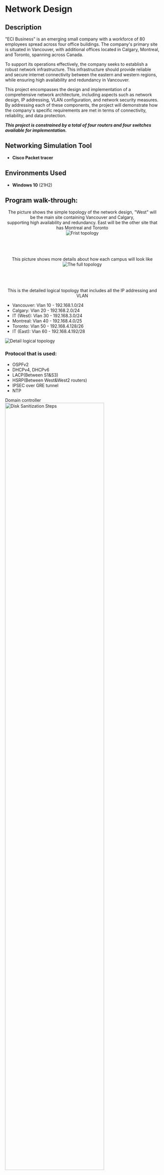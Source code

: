 <h1>Network Design</h1>

<h2>Description</h2>
"ECI Business" is an emerging small company with a workforce of 80 employees spread across four office buildings. The company's primary site is situated in Vancouver, with additional offices located in Calgary, Montreal, and Toronto, spanning across Canada.

To support its operations effectively, the company seeks to establish a robust network infrastructure. This infrastructure should provide reliable and secure internet connectivity between the eastern and western regions, while ensuring high availability and redundancy in Vancouver.

This project encompasses the design and implementation of a comprehensive network architecture, including aspects such as network design, IP addressing, VLAN configuration, and network security measures. By addressing each of these components, the project will demonstrate how the company's specific requirements are met in terms of connectivity, reliability, and data protection.

***********This project is constrained by a total of four routers and four switches available for implementation.***********
<br />


<h2>Networking Simulation Tool</h2>

- <b>Cisco Packet tracer</b> 

<h2>Environments Used </h2>

- <b>Windows 10</b> (21H2)

<h2>Program walk-through:</h2>

<p align="center">
The picture shows the simple topology of the network design, "West" will be the main site containing Vancouver and Calgary, <br/> 
supporting high availability and redundancy. East will be the other site that has Montreal and Toronto <br/>

<img src="https://i.imgur.com/UoGBPdl.png" alt="Frist topology"/>
<br />
<br />
<br />
<br />
<br />
This picture shows more details about how each campus will look like<br/>
<img src="https://i.imgur.com/gjMwo7q.png" alt="The full topology"/>
<br />
<br />
<br />
<br />
<br />
This is the detailed logical topology that includes all the IP addressing and VLAN <br/>
<ul>
  <li>Vancouver: Vlan 10 - 192.168.1.0/24</li>
  <li>Calgary:   Vlan 20 - 192.168.2.0/24</li>
  <li>IT (West): Vlan 30 - 192.168.3.0/24</li>
  <li>Montreal:  Vlan 40 - 192.168.4.0/25</li>
  <li>Toronto:   Vlan 50 - 192.168.4.128/26</li>
  <li>IT (East): Vlan 60 - 192.168.4.192/28</li>
</ul>

<img src="https://i.imgur.com/9FReK4J.png" alt="Detail logical topology"/>
<br />
<h3>Protocol that is used:</h3>
<ul>
  <li>OSPFv2</li>
  <li>DHCPv4, DHCPv6</li>
  <li>LACP(Between S1&S3)</li>
  <li>HSRP(Between West&West2 routers)</li>
  <li>IPSEC over GRE tunnel</li>
  <li>NTP</li>
</ul>





Domain controller  <br/>
<img src="https://i.imgur.com/cdFHBiU.png" height="80%" width="80%" alt="Disk Sanitization Steps"/>
<br />
<br />
Linux web servers, DHCP failover  <br/>
<img src="https://i.imgur.com/JL945Ga.png" height="80%" width="80%" alt="Disk Sanitization Steps"/>
<br />
<br />
Sanitization complete:  <br/>
<img src="https://i.imgur.com/K71yaM2.png" height="80%" width="80%" alt="Disk Sanitization Steps"/>
<br />
<br />
Observe the wiped disk:  <br/>
<img src="https://i.imgur.com/AeZkvFQ.png" height="80%" width="80%" alt="Disk Sanitization Steps"/>
</p>

<!--
 ```diff
- text in red
+ text in green
! text in orange
# text in gray
@@ text in purple (and bold)@@
```
--!>
